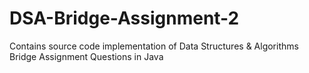 # DSA-Bridge-Assignment-2
Contains source code implementation of Data Structures &amp; Algorithms Bridge Assignment Questions in Java

